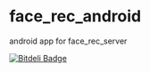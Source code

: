 face_rec_android
================

android app for face_rec_server


[![Bitdeli Badge](https://d2weczhvl823v0.cloudfront.net/shashanksingh/face_rec_android/trend.png)](https://bitdeli.com/free "Bitdeli Badge")

